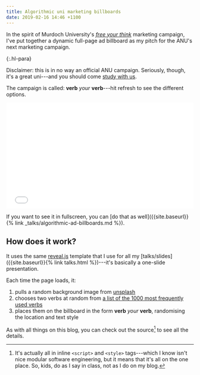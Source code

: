 ```yaml
---
title: Algorithmic uni marketing billboards
date: 2019-02-16 14:46 +1100
---
```


In the spirit of Murdoch University's [*free your
think*](http://www.campaignbrief.com/wa/2017/07/murdoch-university-launches-fr.html)
marketing campaign, I've put together a dynamic full-page ad billboard as my
pitch for the ANU's next marketing campaign.

{:.hl-para}

Disclaimer: this is in no way an official ANU campaign. Seriously, though, it's
a great uni---and you should come [study with us](http://www.anu.edu.au/study).

The campaign is called: **verb** *your* **verb**---hit refresh to see the
different options.

<div style="position:relative;padding-top:56.25%;">
  <iframe src="{{site.baseurl}}{% link _talks/algorithmic-ad-billboards.md %}" frameborder="0" allowfullscreen
    style="position:absolute;top:0;left:0;width:100%;height:100%;"></iframe>
</div>

If you want to see it in fullscreen, you can [do that as
well]({{site.baseurl}}{% link _talks/algorithmic-ad-billboards.md %}).

## How does it work?

It uses the same [reveal.js](https://github.com/hakimel/reveal.js/) template
that I use for all my [talks/slides]({{site.baseurl}}{% link talks.html
%})---it's basically a one-slide presentation.

Each time the page loads, it:

1. pulls a random background image from [unsplash](https://unsplash.com)
2. chooses two verbs at random from [a list of the 1000 most frequently used
   verbs]((https://www.talkenglish.com/vocabulary/top-1000-verbs.aspx))
3. places them on the billboard in the form **verb** *your* **verb**,
   randomising the location and text style
   
As with all things on this blog, you can check out the source[^all-in-one] to see
all the details.

[^all-in-one]:
    It's actually all in inline `<script>` and `<style>` tags---which I know
    isn't nice modular software engineering, but it means that it's all on the
    one place. So, kids, do as I say in class, not as I do on my blog.
